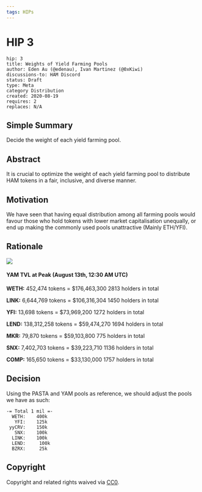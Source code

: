 ```yaml
---
tags: HIPs
---
```

# HIP 3
```
hip: 3
title: Weights of Yield Farming Pools
author: Eden Au (@edenau), Ivan Martinez (@0xKiwi)
discussions-to: HAM Discord
status: Draft
type: Meta
category Distribution
created: 2020-08-19
requires: 2
replaces: N/A
```

## Simple Summary
Decide the weight of each yield farming pool.

## Abstract
It is crucial to optimize the weight of each yield farming pool to distribute HAM tokens in a fair, inclusive, and diverse manner.

## Motivation
We have seen that having equal distribution among all farming pools would favour those who hold tokens with lower market capitalisation unequally, or end up making the commonly used pools unattractive (Mainly ETH/YFI).

## Rationale
![](https://i.imgur.com/wW1mhv1.png)

#### YAM TVL at Peak (August 13th, 12:30 AM UTC)
**WETH:** 452,474 tokens = $176,463,300
2813 holders in total

**LINK:** 6,644,769 tokens = $106,316,304
1450 holders in total

**YFI:** 13,698 tokens = $73,969,200
1272 holders in total

**LEND:** 138,312,258 tokens = $59,474,270
1694 holders in total

**MKR:** 79,870 tokens = $59,103,800
775 holders in total

**SNX:** 7,402,703 tokens = $39,223,710
1136 holders in total

**COMP:** 165,650 tokens = $33,130,000
1757 holders in total

## Decision
Using the PASTA and YAM pools as reference, we should adjust the pools we have as such:
```
-= Total 1 mil =-
  WETH:    400k
   YFI:    125k
 yyCRV:    150k
   SNX:    100k
  LINK:    100k
  LEND:     100k
  BZRX:     25k
  ```

## Copyright
Copyright and related rights waived via [CC0](https://creativecommons.org/publicdomain/zero/1.0/).
